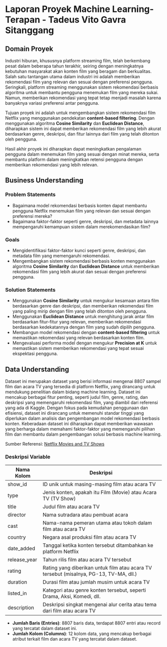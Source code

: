 # Laporan Proyek Machine Learning-Terapan - Tadeus Vito Gavra Sitanggang

## Domain Proyek
Industri hiburan, khususnya platform streaming film, telah berkembang pesat dalam beberapa tahun terakhir, seiring dengan meningkatnya kebutuhan masyarakat akan konten film yang beragam dan berkualitas. Salah satu tantangan utama dalam industri ini adalah memberikan rekomendasi film yang relevan dan sesuai dengan preferensi pengguna. Seringkali, platform streaming menggunakan sistem rekomendasi berbasis algoritma untuk membantu pengguna menemukan film yang mereka sukai. Namun, memberikan rekomendasi yang tepat tetap menjadi masalah karena banyaknya variasi preferensi antar pengguna.

Tujuan proyek ini adalah untuk mengembangkan sistem rekomendasi film Netflix yang menggunakan pendekatan **content-based filtering**. Dengan menggunakan algoritma **Cosine Similarity** dan **Euclidean Distance**, diharapkan sistem ini dapat memberikan rekomendasi film yang lebih akurat berdasarkan genre, deskripsi, dan fitur lainnya dari film yang telah ditonton oleh pengguna. 

Hasil akhir proyek ini diharapkan dapat meningkatkan pengalaman pengguna dalam menemukan film yang sesuai dengan minat mereka, serta membantu platform dalam meningkatkan retensi pengguna dengan memberikan rekomendasi yang lebih relevan.

## Business Understanding
### Problem Statements
- Bagaimana model rekomendasi berbasis konten dapat membantu pengguna Netflix menemukan film yang relevan dan sesuai dengan preferensi mereka?
- Bagaimana faktor-faktor seperti genre, deskripsi, dan metadata lainnya mempengaruhi kemampuan sistem dalam merekomendasikan film?

### Goals
- Mengidentifikasi faktor-faktor kunci seperti genre, deskripsi, dan metadata film yang memengaruhi rekomendasi.
- Mengembangkan sistem rekomendasi berbasis konten menggunakan algoritma **Cosine Similarity** dan **Euclidean Distance** untuk memberikan rekomendasi film yang lebih akurat dan sesuai dengan preferensi pengguna.

### Solution Statements
- Menggunakan **Cosine Similarity** untuk mengukur kesamaan antara film berdasarkan genre dan deskripsi, dan memberikan rekomendasi film yang paling mirip dengan film yang telah ditonton oleh pengguna.
- Menggunakan **Euclidean Distance** untuk menghitung jarak antar film berdasarkan fitur-fitur yang relevan, memberikan rekomendasi berdasarkan kedekatannya dengan film yang sudah dipilih pengguna.
- Membangun model rekomendasi dengan **content-based filtering** untuk memastikan rekomendasi yang relevan berdasarkan konten film.
- Mengevaluasi performa model dengan mengukur **Precision at K** untuk memastikan sistem memberikan rekomendasi yang tepat sesuai ekspektasi pengguna.

## Data Understanding
Dataset ini merupakan dataset yang berisi informasi mengenai 8807 sampel film dan acara TV yang tersedia di platform Netflix, yang dirancang untuk mendukung penelitian dalam bidang machine learning. Dataset ini mencakup berbagai fitur penting, seperti judul film, genre, rating, dan deskripsi yang memengaruhi rekomendasi film, yang diambil dari referensi yang ada di Kaggle. Dengan fokus pada kemudahan penggunaan dan efisiensi, dataset ini dirancang untuk memenuhi standar tinggi yang diperlukan dalam analisis dan pengembangan model rekomendasi berbasis konten. Keberadaan dataset ini diharapkan dapat memberikan wawasan yang berharga dalam memahami faktor-faktor yang memengaruhi pilihan film dan membantu dalam pengembangan solusi berbasis machine learning.

Sumber Referensi: [Netflix Movies and TV Shows](https://www.kaggle.com/datasets/rahulvyasm/netflix-movies-and-tv-shows)

### Deskripsi Variable
|      Nama Kolom       |                         Deskripsi                           |  
|-----------------------|------------------------------------------------------------|  
| show_id               | ID unik untuk masing-masing film atau acara TV              |  
| type                  | Jenis konten, apakah itu Film (Movie) atau Acara TV (TV Show)|  
| title                 | Judul film atau acara TV                                   |  
| director             | Nama sutradara atau pembuat acara                          |  
| cast                  | Nama-nama pemeran utama atau tokoh dalam film atau acara TV  |  
| country               | Negara asal produksi film atau acara TV                    |  
| date_added            | Tanggal ketika konten tersebut ditambahkan ke platform Netflix|  
| release_year          | Tahun rilis film atau acara TV tersebut                     |  
| rating                | Rating yang diberikan untuk film atau acara TV tersebut (misalnya, PG-13, TV-MA, dll.)|  
| duration              | Durasi film atau jumlah musim untuk acara TV                |  
| listed_in             | Kategori atau genre konten tersebut, seperti Drama, Aksi, Komedi, dll.|  
| description           | Deskripsi singkat mengenai alur cerita atau tema dari film atau acara TV|

- **Jumlah Baris (Entries)**: 8807 baris data, terdapat 8807 entri atau record yang tercatat dalam dataset ini.  
- **Jumlah Kolom (Columns)**: 12 kolom data, yang mencakup berbagai atribut terkait film dan acara TV yang tercatat dalam dataset.

